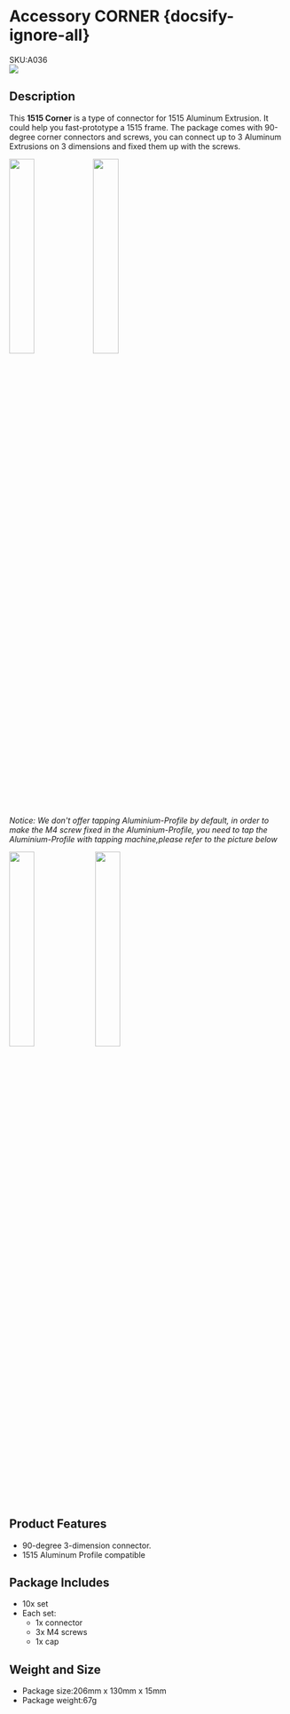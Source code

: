 # Accessory CORNER {docsify-ignore-all}

<div class="badge badge-pill badge-primary product_sku_tag">SKU:A036</div>

<div class="product_pic"><img src="assets/img/product_pics/1515/corner/1515_corner_01.jpg"></div>

## Description

This **1515 Corner** is a type of connector for 1515 Aluminum Extrusion. It could help you fast-prototype a 1515  frame.  The package comes with 90-degree corner connectors and screws, you can connect up to 3 Aluminum Extrusions on 3 dimensions and fixed them up with the screws.

<img src="assets/img/product_pics/1515/corner/1515_corner_02.jpg" width="30%" height="30%"><img src="assets/img/product_pics/1515/corner/1515_corner_03.jpg" width="30%" height="30%">


*Notice: We don't offer tapping Aluminium-Profile by default, in order to make the M4 screw fixed in the Aluminium-Profile, you need to tap the Aluminium-Profile with tapping machine,please refer to the picture below*

<img src="assets/img/product_pics/1515/ap/ap_ap_01.jpg" width="30%" height="30%">
<img src="assets/img/product_pics/1515/ap/ap_ap_01.jpg" width="30%" height="30%">


## Product Features
- 90-degree 3-dimension connector. 
- 1515 Aluminum Profile compatible

## Package Includes
- 10x set
- Each set:
    - 1x connector
    - 3x M4 screws
    - 1x cap

## Weight and Size

- Package size:206mm x 130mm x 15mm
- Package weight:67g

<script>

   var purchase_link = 'https://m5stack.com/collections/m5-accessory/products/plastic-corner-connector-for-1515-aluminum-profile';

   anchor_search(purchase_link);
   scrollFunc();

</script>